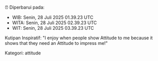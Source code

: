 ⏰ Diperbarui pada:
- WIB: Senin, 28 Juli 2025 01.39.23 UTC
- WITA: Senin, 28 Juli 2025 02.39.23 UTC
- WIT: Senin, 28 Juli 2025 03.39.23 UTC

Kutipan Inspiratif:
"I enjoy when people show Attitude to me because it shows that they need an Attitude to impress me!"


Kategori: attitude

